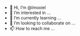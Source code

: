 - 👋 Hi, I’m @lmoxiel
- 👀 I’m interested in ...
- 🌱 I’m currently learning ...
- 💞️ I’m looking to collaborate on ...
- 📫 How to reach me ...

<!---
lmoxiel/lmoxiel is a ✨ special ✨ repository because its `README.md` (this file) appears on your GitHub profile.
You can click the Preview link to take a look at your changes.
--->
